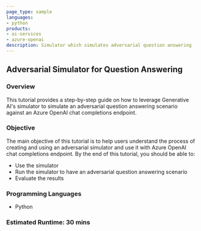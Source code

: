 ```yaml
---
page_type: sample
languages:
- python
products:
- ai-services
- azure-openai
description: Simulator which simulates adversarial question answering
---
```


## Adversarial Simulator for Question Answering

### Overview

This tutorial provides a step-by-step guide on how to leverage Generative AI's simulator to simulate an adversarial question answering scenario against an Azure OpenAI chat completions endpoint.

### Objective

The main objective of this tutorial is to help users understand the process of creating and using an adversarial simulator and use it with Azure OpenAI chat completions endpoint.
By the end of this tutorial, you should be able to:
- Use the simulator
- Run the simulator to have an adversarial question answering scenario
- Evaluate the results

### Programming Languages
 - Python

### Estimated Runtime: 30 mins